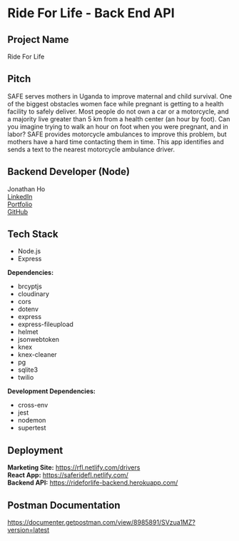 # Ride For Life - Back End API

## Project Name

Ride For Life

## Pitch

SAFE serves mothers in Uganda to improve maternal and child survival. One of the biggest obstacles women face while pregnant is getting to a health facility to safely deliver. Most people do not own a car or a motorcycle, and a majority live greater than 5 km from a health center (an hour by foot). Can you imagine trying to walk an hour on foot when you were pregnant, and in labor? SAFE provides motorcycle ambulances to improve this problem, but mothers have a hard time contacting them in time. This app identifies and sends a text to the nearest motorcycle ambulance driver.

## Backend Developer (Node)

Jonathan Ho  
[LinkedIn](https://www.linkedin.com/in/jonathan-y-ho/ 'LinkedIn')  
[Portfolio](https://jonathan-ho.dev 'jonathan-ho.dev')  
[GitHub](https://github.com/Jonathan-YungHsin-Ho 'Jonathan-YungHsin-Ho')

## Tech Stack

- Node.js
- Express

**Dependencies:**

- brcyptjs
- cloudinary
- cors
- dotenv
- express
- express-fileupload
- helmet
- jsonwebtoken
- knex
- knex-cleaner
- pg
- sqlite3
- twilio

**Development Dependencies:**

- cross-env
- jest
- nodemon
- supertest

## Deployment

**Marketing Site:** https://rfl.netlify.com/drivers  
**React App:** https://saferidefl.netlify.com/  
**Backend API:** https://rideforlife-backend.herokuapp.com/

## Postman Documentation

https://documenter.getpostman.com/view/8985891/SVzua1MZ?version=latest
